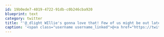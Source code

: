 ```yaml
---
id: 19b0ede7-4019-4722-91db-c0b246cba920
blueprint: text
category: twitter
title: "'@_dlight WIllie's gonna love that! Few of us might be out later tonight if you're interested."
caption: '<span class="username username_linked">@<a href="https://twitter.com/_dlight" title="Битюцкий Корнилий">_dlight</a></span> WIllie''s gonna love that! Few of us might be out later tonight if you''re interested.'
---
```

